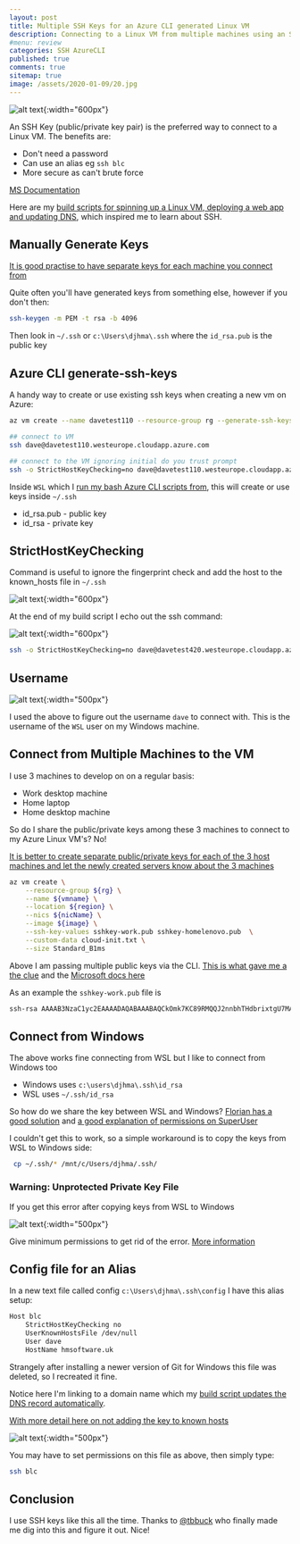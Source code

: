 ```yaml
---
layout: post
title: Multiple SSH Keys for an Azure CLI generated Linux VM
description: Connecting to a Linux VM from multiple machines using an SSH Key from WSL and Windows. Creating a nice alias too!
#menu: review
categories: SSH AzureCLI
published: true 
comments: true     
sitemap: true
image: /assets/2020-01-09/20.jpg
---
```


![alt text](/assets/2020-01-09/20.jpg "Connecting to a Linux VM using SSH Keys"){:width="600px"}  

An SSH Key (public/private key pair) is the preferred way to connect to a Linux VM.  The benefits are:

- Don't need a password
- Can use an alias eg `ssh blc`
- More secure as can't brute force

[MS Documentation](https://docs.microsoft.com/en-us/azure/virtual-machines/linux/create-ssh-keys-detailed#overview-of-ssh-and-keys)

Here are my [build scripts for spinning up a Linux VM, deploying a web app and updating DNS](/2020/01/09/Publishing-ASP-NET-Core-3-App-to-Ubuntu), which inspired me to learn about SSH.

## Manually Generate Keys

[It is good practise to have separate keys for each machine you connect from](https://stackoverflow.com/questions/4520578/sharing-ssh-keys/12100237#12100237) 

Quite often you'll have generated keys from something else, however if you don't then:

```bash
ssh-keygen -m PEM -t rsa -b 4096
```

Then look in `~/.ssh` or `c:\Users\djhma\.ssh` where the `id_rsa.pub` is the public key

## Azure CLI generate-ssh-keys

A handy way to create or use existing ssh keys when creating a new vm on Azure:

```bash
az vm create --name davetest110 --resource-group rg --generate-ssh-keys

## connect to VM
ssh dave@davetest110.westeurope.cloudapp.azure.com

## connect to the VM ignoring initial do you trust prompt
ssh -o StrictHostKeyChecking=no dave@davetest110.westeurope.cloudapp.azure.com
```

Inside `WSL` which I [run my bash Azure CLI scripts from](/2020/01/09/Publishing-ASP-NET-Core-3-App-to-Ubuntu), this will create or use keys inside `~/.ssh`

- id_rsa.pub - public key
- id_rsa - private key

## StrictHostKeyChecking

Command is useful to ignore the fingerprint check and add the host to the known_hosts file in `~/.ssh`

![alt text](/assets/2020-01-09/22.jpg "Handy to ignore the fingerprint check"){:width="600px"}  

At the end of my build script I echo out the ssh command:

![alt text](/assets/2020-01-09/23.jpg "Ignore the fingerprint check"){:width="600px"}  

```bash
ssh -o StrictHostKeyChecking=no dave@davetest420.westeurope.cloudapp.azure.com
```

## Username

![alt text](/assets/2020-01-09/21.jpg "Getting ssh connection string from Azure UI"){:width="500px"}  

I used the above to figure out the username `dave` to connect with. This is the username of the `WSL` user on my Windows machine.

## Connect from Multiple Machines to the VM

I use 3 machines to develop on on a regular basis:

- Work desktop machine
- Home laptop
- Home desktop machine

So do I share the public/private keys among these 3 machines to connect to my Azure Linux VM's? No!

[It is better to create separate public/private keys for each of the 3 host machines and let the newly created servers know about the 3 machines](https://stackoverflow.com/a/12100237/26086)

```bash
az vm create \
    --resource-group ${rg} \
    --name ${vmname} \
    --location ${region} \
    --nics ${nicName} \
    --image ${image} \
    --ssh-key-values sshkey-work.pub sshkey-homelenovo.pub  \
    --custom-data cloud-init.txt \
    --size Standard_B1ms
```

Above I am passing multiple public keys via the CLI. [This is what gave me a the clue](https://github.com/Azure/azure-cli/issues/9706) and the [Microsoft docs here](https://docs.microsoft.com/en-us/azure/virtual-machines/linux/mac-create-ssh-keys) 

As an example the `sshkey-work.pub` file is

```bash
ssh-rsa AAAAB3NzaC1yc2EAAAADAQABAAABAQCkOmk7KC89RMQQJ2nnbhTHdbrixtgU7MAvKNjWZPU2MPwmJU1sSdNuIZjdfxA13bZyZ4GaHih9O3zD8gsnIzmer3G3dWRV2AfIWPmUzujmB+yEFIGne/PHb/cnkyYnEhxd5ra4sjYmtL8u+FiP1cnuyn9x4byrdY1OUi4H14uVHAVOeBz050IIaeNodJViRm8RL4w1CFiFj80+3FkDR1IrccWI6MZXCwtq3jd1PwjeEGlW8I3xpA7xgaTO5wwUTVYUwLEoYAq+22pQAl7QXGmHqLh4+IVgNv9MSK69MXDEcIGdj/iypYIeZindZI7lQvQ/TUf5BS3Y8Q1FY0i8mfzR
```

## Connect from Windows

The above works fine connecting from WSL but I like to connect from Windows too

- Windows uses `c:\users\djhma\.ssh\id_rsa`
- WSL uses `~/.ssh/id_rsa`

So how do we share the key between WSL and Windows? [Florian has a good solution](https://florianbrinkmann.com/en/ssh-key-and-the-windows-subsystem-for-linux-3436/#comment-3109) and [a good explanation of permissions on SuperUser](https://superuser.com/a/1183228/12214)

I couldn't get this to work, so a simple workaround is to copy the keys from WSL to Windows side:

```bash
 cp ~/.ssh/* /mnt/c/Users/djhma/.ssh/
```

### Warning: Unprotected Private Key File

If you get this error after copying keys from WSL to Windows

![alt text](/assets/2020-01-09/80.jpg "Setting permissions"){:width="500px"}  

Give minimum permissions to get rid of the error. [More information](https://superuser.com/a/1311633/12214)

## Config file for an Alias

In a new text file called config `c:\Users\djhma\.ssh\config` I have this alias setup:

```bash
Host blc
    StrictHostKeyChecking no
    UserKnownHostsFile /dev/null
    User dave
    HostName hmsoftware.uk
```

Strangely after installing a newer version of Git for Windows this file was deleted, so I recreated it fine.

Notice here I'm linking to a domain name which my [build script updates the DNS record automatically](/2020/01/09/Publishing-ASP-NET-Core-3-App-to-Ubuntu).

[With more detail here on not adding the key to known hosts](https://superuser.com/a/433621/12214)

![alt text](/assets/2020-01-09/81.jpg "Setting permissions"){:width="500px"}  

You may have to set permissions on this file as above, then simply type:

```bash
ssh blc
```

## Conclusion

I use SSH keys like this all the time. Thanks to [@tbbuck](https://twitter.com/tbbuck) who finally made me dig into this and figure it out. Nice!
